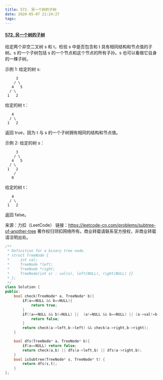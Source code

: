```yaml
---
title: 572. 另一个树的子树
date: 2020-05-07 21:24:27
tags:
---
```

#### [572. 另一个树的子树](https://leetcode-cn.com/problems/subtree-of-another-tree/)

给定两个非空二叉树 s 和 t，检验 s 中是否包含和 t 具有相同结构和节点值的子树。s 的一个子树包括 s 的一个节点和这个节点的所有子孙。s 也可以看做它自身的一棵子树。

示例 1:
给定的树 s:

         3
        / \
       4   5
      / \
     1   2

给定的树 t：

```
   4 
  / \
 1   2
```


返回 true，因为 t 与 s 的一个子树拥有相同的结构和节点值。

示例 2:
给定的树 s：

         3
        / \
       4   5
      / \
     1   2
        /
       0

给定的树 t：

```
   4
  / \
 1   2
```

返回 false。

来源：力扣（LeetCode）
链接：https://leetcode-cn.com/problems/subtree-of-another-tree
著作权归领扣网络所有。商业转载请联系官方授权，非商业转载请注明出处。

```c++
/**
 * Definition for a binary tree node.
 * struct TreeNode {
 *     int val;
 *     TreeNode *left;
 *     TreeNode *right;
 *     TreeNode(int x) : val(x), left(NULL), right(NULL) {}
 * };
 */
class Solution {
public:
    bool check(TreeNode* a, TreeNode* b){
        if(a==NULL && b==NULL){
            return true;
        }
        if((a==NULL && b!=NULL) ||  (a!=NULL && b==NULL) || (a->val!=b->val) ){
            return false;
        }
        return check(a->left,b->left) && check(a->right,b->right);
    }

    bool dfs(TreeNode* a, TreeNode* b){
        if(a==NULL) return false;
        return check(a,b) || dfs(a->left,b) || dfs(a->right,b);
    }
    bool isSubtree(TreeNode* s, TreeNode* t) { 
        return dfs(s,t);
    }
};
```

